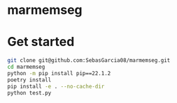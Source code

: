 # marmemseg

# Get started

```bash
git clone git@github.com:SebasGarcia08/marmemseg.git
cd marmemseg
python -m pip install pip==22.1.2
poetry install
pip install -e . --no-cache-dir
python test.py
```

